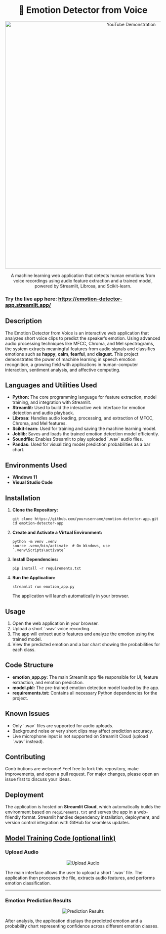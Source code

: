 <h1 align="center">🎤 Emotion Detector from Voice</h1>

<p align="center">
  <a href="https://youtu.be/OthfVoaf9wE"><img src="https://i.imgur.com/AhK9NWN.gif" alt="YouTube Demonstration" width="800"></a>
</p>

<p align="center">A machine learning web application that detects human emotions from voice recordings using audio feature extraction and a trained model, powered by Streamlit, Librosa, and Scikit-learn.</p>

<h3>Try the live app here: <a href="https://emotiondetector-asthtb5zdfd2dcqtg3pq3i.streamlit.app/">https://emotion-detector-app.streamlit.app/</a></h3>

<h2>Description</h2>
<p>The Emotion Detector from Voice is an interactive web application that analyzes short voice clips to predict the speaker’s emotion. Using advanced audio processing techniques like MFCC, Chroma, and Mel spectrograms, the system extracts meaningful features from audio signals and classifies emotions such as <b>happy</b>, <b>calm</b>, <b>fearful</b>, and <b>disgust</b>. This project demonstrates the power of machine learning in speech emotion recognition, a growing field with applications in human-computer interaction, sentiment analysis, and affective computing.</p>

<h2>Languages and Utilities Used</h2>
<ul>
    <li><b>Python:</b> The core programming language for feature extraction, model training, and integration with Streamlit.</li>
    <li><b>Streamlit:</b> Used to build the interactive web interface for emotion detection and audio playback.</li>
    <li><b>Librosa:</b> Handles audio loading, processing, and extraction of MFCC, Chroma, and Mel features.</li>
    <li><b>Scikit-learn:</b> Used for training and saving the machine learning model.</li>
    <li><b>Joblib:</b> Saves and loads the trained emotion detection model efficiently.</li>
    <li><b>Soundfile:</b> Enables Streamlit to play uploaded `.wav` audio files.</li>
    <li><b>Pandas:</b> Used for visualizing model prediction probabilities as a bar chart.</li>
</ul>

<h2>Environments Used</h2>
<ul>
    <li><b>Windows 11</b></li>
    <li><b>Visual Studio Code</b></li>
</ul>

<h2>Installation</h2>
<ol>
    <li><strong>Clone the Repository:</strong>
        <pre><code>git clone https://github.com/yourusername/emotion-detector-app.git
cd emotion-detector-app</code></pre>
    </li>
    <li><strong>Create and Activate a Virtual Environment:</strong>
        <pre><code>python -m venv .venv
source .venv/bin/activate  # On Windows, use `.venv\Scripts\activate`</code></pre>
    </li>
    <li><strong>Install Dependencies:</strong>
        <pre><code>pip install -r requirements.txt</code></pre>
    </li>
    <li><strong>Run the Application:</strong>
        <pre><code>streamlit run emotion_app.py</code></pre>
        The application will launch automatically in your browser.
    </li>
</ol>

<h2>Usage</h2>
<ol>
    <li>Open the web application in your browser.</li>
    <li>Upload a short `.wav` voice recording.</li>
    <li>The app will extract audio features and analyze the emotion using the trained model.</li>
    <li>View the predicted emotion and a bar chart showing the probabilities for each class.</li>
</ol>

<h2>Code Structure</h2>
<ul>
    <li><strong>emotion_app.py:</strong> The main Streamlit app file responsible for UI, feature extraction, and emotion prediction.</li>
    <li><strong>model.pkl:</strong> The pre-trained emotion detection model loaded by the app.</li>
    <li><strong>requirements.txt:</strong> Contains all necessary Python dependencies for the project.</li>
</ul>

<h2>Known Issues</h2>
<ul>
    <li>Only `.wav` files are supported for audio uploads.</li>
    <li>Background noise or very short clips may affect prediction accuracy.</li>
    <li>Live microphone input is not supported on Streamlit Cloud (upload `.wav` instead).</li>
</ul>

<h2>Contributing</h2>
<p>Contributions are welcome! Feel free to fork this repository, make improvements, and open a pull request. For major changes, please open an issue first to discuss your ideas.</p>

<h2>Deployment</h2>
<p>The application is hosted on <b>Streamlit Cloud</b>, which automatically builds the environment based on <code>requirements.txt</code> and serves the app in a web-friendly format. Streamlit handles dependency installation, deployment, and version control integration with GitHub for seamless updates.</p>

<h2><a href="https://github.com/pedromussi1/emotion-detector/blob/main/train_model.py">Model Training Code (optional link)</a></h2>

<h3>Upload Audio</h3>
<p align="center">
    <img src="https://i.imgur.com/WThXjye.png" alt="Upload Audio">
</p>
<p>The main interface allows the user to upload a short `.wav` file. The application then processes the file, extracts audio features, and performs emotion classification.</p>

<hr>

<h3>Emotion Prediction Results</h3>
<p align="center">
    <img src="https://i.imgur.com/7lUzBuL.png" alt="Prediction Results">
</p>
<p>After analysis, the application displays the predicted emotion and a probability chart representing confidence across different emotion classes.</p>
